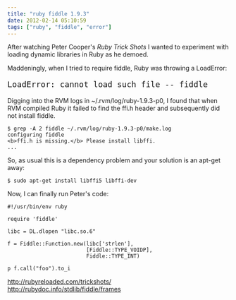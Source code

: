 ```yaml
---
title: "ruby fiddle 1.9.3"
date: 2012-02-14 05:10:59
tags: ["ruby", "fiddle", "error"]
---
```


<p>
After watching Peter Cooper's <i>Ruby Trick Shots</i> I wanted to experiment with loading dynamic libraries in Ruby as he demoed. 
</p>

<p>
Maddeningly, when I tried to require <span class="mono">fiddle</span>, Ruby was throwing a LoadError:

<pre style="font-size:18px;">
LoadError: cannot load such file -- fiddle
</pre>
</p>

<p>
Digging into the RVM logs in ~/.rvm/log/ruby-1.9.3-p0, I found that when RVM compiled Ruby it failed to find the <span class="mono">ffi.h</span> header and subsequently did not install fiddle.

```
$ grep -A 2 fiddle ~/.rvm/log/ruby-1.9.3-p0/make.log 
configuring fiddle
<b>ffi.h is missing.</b> Please install libffi.
...
```
</p>

<p>
So, as usual this is a dependency problem and your solution is an apt-get away:

```
$ sudo apt-get install libffi5 libffi-dev
```
</p>

<p>

Now, I can finally run Peter's code:

```
#!/usr/bin/env ruby

require 'fiddle'

libc = DL.dlopen "libc.so.6"

f = Fiddle::Function.new(libc['strlen'],
                         [Fiddle::TYPE_VOIDP],
                         Fiddle::TYPE_INT)

p f.call("foo").to_i
```
</p>

<p>
<a href="http://rubyreloaded.com/trickshots/">http://rubyreloaded.com/trickshots/</a> <br />
<a href="http://rubydoc.info/stdlib/fiddle/frames">http://rubydoc.info/stdlib/fiddle/frames</a>
</p>
